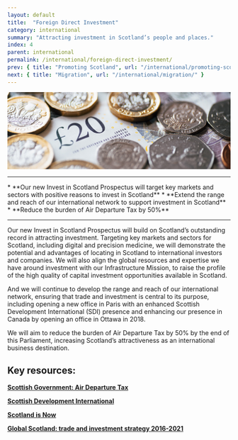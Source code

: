 ```yaml
---
layout: default
title:  "Foreign Direct Investment"
category: international
summary: "Attracting investment in Scotland’s people and places."
index: 4
parent: international
permalink: /international/foreign-direct-investment/
prev: { title: "Promoting Scotland", url: "/international/promoting-scotland/" }
next: { title: "Migration", url: "/international/migration/" }
---
```

![Money](/assets/images/pageimages/international.3.jpg)

<hr>
* **Our new Invest in Scotland Prospectus will target key markets and sectors with positive reasons to invest in Scotland**
* **Extend the range and reach of our international network to support investment in Scotland**
* **Reduce the burden of Air Departure Tax by 50%**

<hr>

Our new Invest in Scotland Prospectus will build on Scotland’s outstanding record in attracting investment. Targeting key markets and sectors for Scotland, including digital and precision medicine, we will demonstrate the potential and advantages of locating in Scotland to international investors and companies. We will also align the global resources and expertise we have around investment with our Infrastructure Mission, to raise the profile of the high quality of capital investment opportunities available in Scotland.

And we will continue to develop the range and reach of our international network, ensuring that trade and investment is central to its purpose, including opening a new office in Paris with an enhanced Scottish Development International (SDI) presence and enhancing our presence in Canada by opening an office in Ottawa in 2018.

We will aim to reduce the burden of Air Departure Tax by 50% by the end of this Parliament, increasing Scotland’s attractiveness as an international business destination.


## Key resources:

**[Scottish Government: Air Departure Tax](https://beta.gov.scot/policies/taxes/air-departure-tax/)**  

**[Scottish Development International](https://www.sdi.co.uk/)**  

**[Scotland is Now](https://www.scotland.org/)**  

**[Global Scotland: trade and investment strategy 2016-2021](https://beta.gov.scot/publications/global-scotland-scotlands-trade-investment-strategy-2016-2021/pages/1/)**


 
